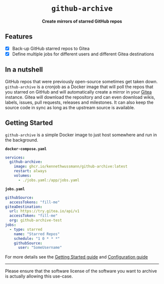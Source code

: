 <div align="center">
  <h1><code>github-archive</code></h1>
  <p>
    <strong>Create mirrors of starred GitHub repos</strong>
  </p>
</div>

## Features

- [x] Back-up GitHub starred repos to Gitea
- [x] Define multiple jobs for different users and different Gitea destinations

## In a nutshell

GitHub repos that were previously open-source sometimes get taken down. `github-archive` is a cronjob as a Docker image that will poll the repos that you starred on GitHub and will automatically create a mirror in your [Gitea](https://gitea.com/) instance.
Gitea will download the repository and can even download wikis, labels, issues, pull requests, releases and milestones. It can also keep the source code in sync as long as the upstream source is available.

## Getting Started

`github-archive` is a simple Docker image to just host somewhere and run in the background.

**`docker-compose.yaml`**

```YAML
services:
  github-archive:
    image: ghcr.io/kennethwussmann/github-archive:latest
    restart: always
    volumes:
      - ./jobs.yaml:/app/jobs.yaml
```

**`jobs.yaml`**

```YAML
githubSource:
  accessTokens: "fill-me"
giteaDestination:
  url: https://try.gitea.io/api/v1
  accessToken: "fill-me"
  org: github-archive-test
jobs:
  - type: starred
    name: "Starred Repos"
    schedule: "1 0 * * *"
    githubSource:
      user: "SomeUsername"
```

For more details see the [Getting Started guide](./docs/getting-started.md) and [Configuration guide](./docs/configuration.md)

---

Please ensure that the software license of the software you want to archive is actually allowing this use-case.
